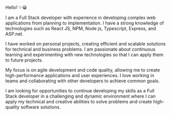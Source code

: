 Hello! ✨😀

I am a Full Stack developer with experience in developing complex web applications from planning to implementation. I have a strong knowledge of technologies such as React JS, NPM, Node js, Typescript, Express, and ASP.net.

I have worked on personal projects, creating efficient and scalable solutions for technical and business problems. I am passionate about continuous learning and experimenting with new technologies so that I can apply them to future projects.

My focus is on agile development and code quality, allowing me to create high-performance applications and user experiences. I love working in teams and collaborating with other developers to achieve common goals.

I am looking for opportunities to continue developing my skills as a Full Stack developer in a challenging and dynamic environment where I can apply my technical and creative abilities to solve problems and create high-quality software solutions.
